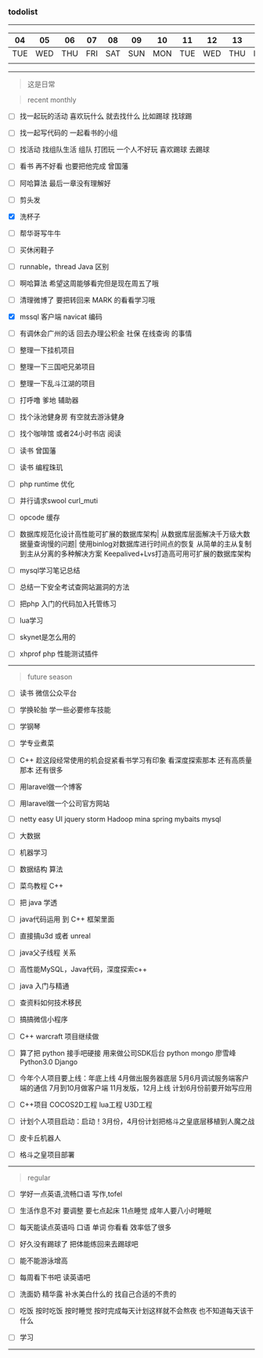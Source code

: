 ### todolist
---
04 | 05 | 06 | 07 | 08 | 09 | 10 | 11 | 12 | 13 | 14 | 15 | 16 | 17 | 
---|--- |--- |--- |--- |--- |--- |--- |--- |--- |--- |--- |--- |--- |
TUE|WED |THU |FRI |SAT |SUN |MON |TUE |WED |THU |FRI |SAT |SUN |MON |
   |    |    |    |    |    |    |    |    |    |    |    |    |    |

---
> 这是日常

> recent monthly
- [ ] 找一起玩的活动 喜欢玩什么 就去找什么 比如踢球  找球踢
- [ ] 找一起写代码的 一起看书的小组
- [ ] 找活动 找组队生活 组队 打团玩  一个人不好玩 喜欢踢球 去踢球 
- [ ] 看书 再不好看 也要把他完成 曾国藩
- [ ] 阿哈算法 最后一章没有理解好 
- [ ] 剪头发
- [x] 洗杯子
- [ ] 帮华哥写牛牛
- [ ] 买休闲鞋子
- [ ] runnable，thread Java 区别
- [ ] 啊哈算法 希望这周能够看完但是现在周五了哦
- [ ] 清理微博了 要把转回来 MARK 的看看学习哦

- [x] mssql 客户端 navicat 编码
- [ ] 有调休会广州的话 回去办理公积金 社保 在线查询 的事情
- [ ] 整理一下挂机项目
- [ ] 整理一下三国吧兄弟项目
- [ ] 整理一下乱斗江湖的项目
- [ ] 打呼噜 爹地 辅助器
- [ ] 找个泳池健身房 有空就去游泳健身
- [ ] 找个咖啡馆 或者24小时书店 阅读
- [ ] 读书 曾国藩
- [ ] 读书 编程珠玑
- [ ] php runtime 优化
- [ ] 并行请求swool curl_muti
- [ ] opcode 缓存
- [ ] 数据库规范化设计高性能可扩展的数据库架构|
      从数据库层面解决千万级大数据量查询慢的问题|
      使用binlog对数据库进行时间点的恢复
      从简单的主从复制到主从分离的多种解决方案
      Keepalived+Lvs打造高可用可扩展的数据库架构
- [ ] mysql学习笔记总结
- [ ] 总结一下安全考试查网站漏洞的方法
- [ ] 把php 入门的代码加入托管练习
- [ ] lua学习
- [ ] skynet是怎么用的
- [ ] xhprof php 性能测试插件

---

>future season
- [ ] 读书 微信公众平台
- [ ] 学换轮胎 学一些必要修车技能
- [ ] 学钢琴
- [ ] 学专业煮菜
- [ ] C++ 趁这段经常使用的机会捉紧看书学习有印象  看深度探索那本 还有高质量那本 还有很多
- [ ] 用laravel做一个博客
- [ ] 用laravel做一个公司官方网站
- [ ] netty easy UI jquery storm Hadoop mina spring mybaits mysql
- [ ] 大数据
- [ ] 机器学习
- [ ] 数据结构 算法
- [ ] 菜鸟教程 C++
- [ ] 把 java 学透
- [ ] java代码运用 到 C++ 框架里面
- [ ] 直接搞u3d 或者 unreal
- [ ] java父子线程 关系
- [ ] 高性能MySQL，Java代码，深度探索c++
- [ ] java 入门与精通
- [ ] 查资料如何技术移民
- [ ] 搞搞微信小程序
- [ ] C++ warcraft 项目继续做
- [ ] 算了把 python 接手吧硬接 用来做公司SDK后台 python mongo 廖雪峰Python3.0 Django

- [ ] 今年个人项目要上线：年底上线
        4月做出服务器底层
        5月6月调试服务端客户端的通信
        7月到10月做客户端
        11月发版，12月上线
        计划6月份前要开始写应用
- [ ] C++项目 COCOS2D工程 lua工程 U3D工程
- [ ] 计划个人项目启动：启动！3月份，4月份计划把格斗之皇底层移植到人魔之战
- [ ] 皮卡丘机器人
- [ ] 格斗之皇项目部署


---

>regular
- [ ] 学好一点英语,流畅口语 写作,tofel

- [ ] 生活作息不对 要调整  要七点起床 11点睡觉 成年人要八小时睡眠
- [ ] 每天能读点英语吗 口语 单词 你看看 效率低了很多
- [ ] 好久没有踢球了 把体能练回来去踢球吧
- [ ] 能不能游泳增高
- [ ] 每周看下书吧 读英语吧
- [ ] 洗面奶 精华露 补水美白什么的 找自己合适的不贵的
- [ ] 吃饭 按时吃饭 按时睡觉 按时完成每天计划这样就不会熬夜 也不知道每天该干什么
- [ ] 学习

---
